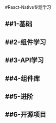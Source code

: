 #React-Native专题学习

##1-基础
---


##2-组件学习
---

##3-API学习
---

##4-组件库
---

##5-进阶
---

##6-开源项目
---





